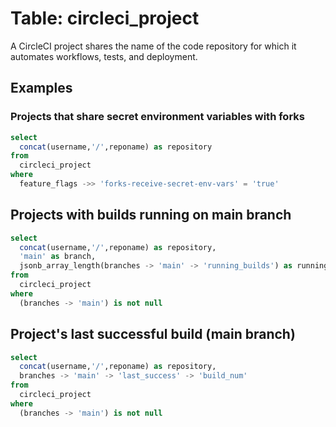 # Table: circleci_project

A CircleCI project shares the name of the code repository for which it automates workflows, tests, and deployment.

## Examples

### Projects that share secret environment variables with forks

```sql
select
  concat(username,'/',reponame) as repository
from
  circleci_project
where
  feature_flags ->> 'forks-receive-secret-env-vars' = 'true'
```

## Projects with builds running on main branch

```sql
select
  concat(username,'/',reponame) as repository,
  'main' as branch,
  jsonb_array_length(branches -> 'main' -> 'running_builds') as running_builds
from
  circleci_project
where
  (branches -> 'main') is not null
```

## Project's last successful build (main branch)

```sql
select
  concat(username,'/',reponame) as repository,
  branches -> 'main' -> 'last_success' -> 'build_num'
from
  circleci_project
where
  (branches -> 'main') is not null
```
